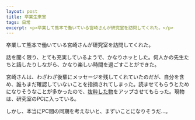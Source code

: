 ```yaml
---
layout: post
title: 卒業生来室
tags: 日常
excerpt: <p>卒業して熊本で働いている宮崎さんが研究室を訪問してくれた。</p>
---
```


卒業して熊本で働いている宮崎さんが研究室を訪問してくれた。

話を聞く限り、とても充実しているようで、かなりホッとした。何人かの先生たちと話したりしながら、かなり楽しい時間を過ごすことができた。

宮崎さんは、わざわざ後輩にメッセージを残してくれていたのだが、自分を含め、誰もまだ確認していないことを指摘されてしまった。読ませてもらうとためになりそうなことが多かったので、[抜粋した物](http://plaza.umin.ac.jp/~takeshou/lab/reflection.html)をアップさせてもらった。現物は、研究室のPCに入っている。

しかし、本当にPC間の同期を考えないと、まずいことになりそうだ…。
